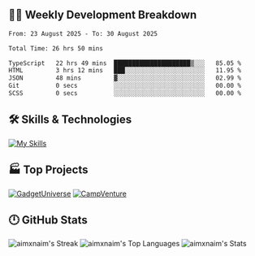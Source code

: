 

## 🧑‍💻 Weekly Development Breakdown

<!--START_SECTION:waka-->

```txt
From: 23 August 2025 - To: 30 August 2025

Total Time: 26 hrs 50 mins

TypeScript   22 hrs 49 mins  █████████████████████▒░░░   85.05 %
HTML         3 hrs 12 mins   ███░░░░░░░░░░░░░░░░░░░░░░   11.95 %
JSON         48 mins         ▓░░░░░░░░░░░░░░░░░░░░░░░░   02.99 %
Git          0 secs          ░░░░░░░░░░░░░░░░░░░░░░░░░   00.00 %
SCSS         0 secs          ░░░░░░░░░░░░░░░░░░░░░░░░░   00.00 %
```

<!--END_SECTION:waka-->

## 🛠️ Skills & Technologies

[![My Skills](https://skillicons.dev/icons?i=angular,react,docker,mongodb,nodejs,express,github,bootstrap,prisma,postman,postgres)](https://skillicons.dev)

## 🏭 Top Projects

[![GadgetUniverse](https://github-readme-stats.vercel.app/api/pin/?username=aimxnaim&repo=GadgetUniverse&theme=tokyonight&show_icons=true&hide_border=true)](https://github.com/aimxnaim/GadgetUniverse)
[![CampVenture](https://github-readme-stats.vercel.app/api/pin/?username=aimxnaim&repo=CampVenture&theme=tokyonight&show_icons=true&hide_border=true)](https://github.com/aimxnaim/CampVenture)

## 🕛 GitHub Stats

![aimxnaim's Streak](https://streak-stats.demolab.com?user=aimxnaim&theme=tokyonight&show_icons=true&hide_border=true)
![aimxnaim's Top Languages](https://github-readme-stats.vercel.app/api/top-langs/?username=aimxnaim&theme=tokyonight&show_icons=true&hide_border=true&layout=compact)
![aimxnaim's Stats](https://github-readme-stats.vercel.app/api?username=aimxnaim&theme=tokyonight&show_icons=true&hide_border=true&count_private=true)




